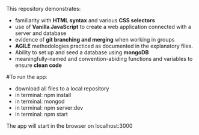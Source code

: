This repository demonstrates:

* familiarity with **HTML syntax** and various **CSS selectors** 
* use of **Vanilla JavaScript** to create a web application connected with a server and database
* evidence of **git branching and merging** when working in groups
* **AGILE** methodologies practiced as documented in the explanatory files. 
* Ability to set up and seed a database using **mongoDB**
* meaningfully-named and convention-abiding functions and variables to ensure **clean code**

#To run the app:

* download all files to a local repository
* in terminal: npm install
* in terminal: mongod
* in terminal: npm server:dev
* in terminal: npm start

The app will start in the browser on localhost:3000
